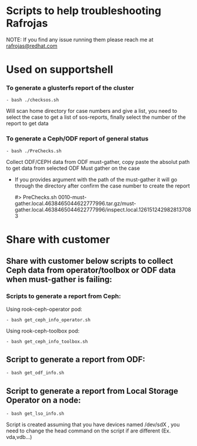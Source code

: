# Scripts to help troubleshooting Rafrojas

NOTE: If you find any issue running them please reach me at rafrojas@redhat.com

# Used on supportshell

### To generate a glusterfs report of the cluster

    - bash ./checksos.sh

Will scan home directory for case numbers and give a list, you need to select the case to get a list of sos-reports, finally select the number of the report to get data

### To generate a Ceph/ODF report of general status 

    - bash ./PreChecks.sh

Collect ODF/CEPH data from ODF must-gather, copy paste the absolut path to get data from selected ODF Must gather on the case

* If you provides argument with the path of the must-gather it will go through the directory after confirm the case number to create the report

  #> PreChecks.sh 0010-must-gather.local.4638465044622777996.tar.gz/must-gather.local.4638465044622777996/inspect.local.1261512429828137083

# Share with customer 

## Share with customer below scripts to collect Ceph data from operator/toolbox or ODF data when must-gather is failing:

### Scripts to generate a report from Ceph:

  Using rook-ceph-operator pod:

    - bash get_ceph_info_operator.sh

  Using rook-ceph-toolbox pod:

    - bash get_ceph_info_toolbox.sh



## Script to generate a report from ODF:

    - bash get_odf_info.sh

## Script to generate a report from Local Storage Operator on a node:

    - bash get_lso_info.sh

Script is created assuming that you have devices named /dev/sdX , you need to change the head command on the script if are different (Ex. vda,vdb...)
